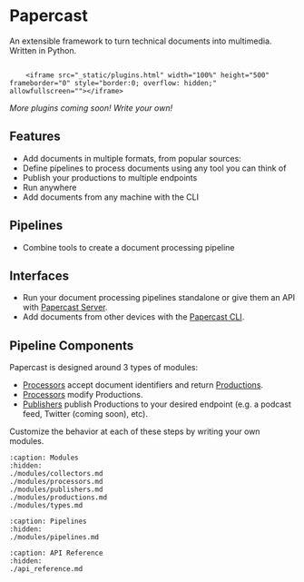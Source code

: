 # Papercast
An extensible framework to turn technical documents into multimedia. Written in Python.


```{raw} html

    <iframe src="_static/plugins.html" width="100%" height="500" frameborder="0" style="border:0; overflow: hidden;" allowfullscreen=""></iframe>
```

*More plugins coming soon! Write your own!*

## Features
- Add documents in multiple formats, from popular sources:
- Define pipelines to process documents using any tool you can think of
- Publish your productions to multiple endpoints
- Run anywhere
- Add documents from any machine with the CLI

## Pipelines
- Combine tools to create a document processing pipeline

## Interfaces
- Run your document processing pipelines standalone or give them an API with [Papercast Server](server/server.md).
- Add documents from other devices with the [Papercast CLI](cli/cli.md).


## Pipeline Components

Papercast is designed around 3 types of modules:

- [Processors](modules/collectors.md) accept document identifiers and return [Productions](modules/productions.md).
- [Processors](modules/processors.md) modify Productions.
- [Publishers](modules/publishers.md) publish Productions to your desired endpoint (e.g. a podcast feed, Twitter (coming soon), etc).

Customize the behavior at each of these steps by writing your own modules.


```{toctree}
:caption: Modules
:hidden:
./modules/collectors.md
./modules/processors.md
./modules/publishers.md
./modules/productions.md
./modules/types.md
```

```{toctree}
:caption: Pipelines
:hidden:
./modules/pipelines.md
```

```{toctree}
:caption: API Reference
:hidden:
./api_reference.md
```